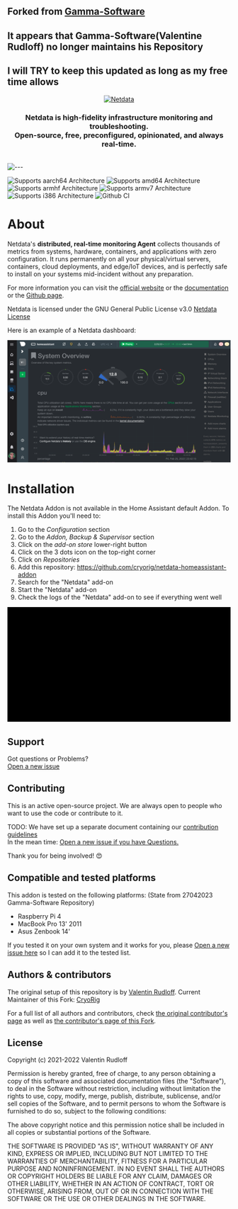 ## Forked from [Gamma-Software](https://github.com/Gamma-Software/netdata-homeassistant-addon)
## It appears that Gamma-Software(Valentine Rudloff) no longer maintains his Repository  
## I will TRY to keep this updated as long as my free time allows

<p align="center"><a href="https://netdata.cloud"><img src="https://user-images.githubusercontent.com/1153921/95268672-a3665100-07ec-11eb-8078-db619486d6ad.png" alt="Netdata" width="300" /></a></p>

<h3 align="center">Netdata is high-fidelity infrastructure monitoring and troubleshooting.<br />Open-source, free, preconfigured, opinionated, and always real-time.</h3>
<br />

<img src="https://user-images.githubusercontent.com/1153921/95269366-1b814680-07ee-11eb-8ff4-c1b0b8758499.png" alt="---" style="max-width: 100%;" />

![Supports aarch64 Architecture][aarch64-shield]
![Supports amd64 Architecture][amd64-shield]
![Supports armhf Architecture][armhf-shield]
![Supports armv7 Architecture][armv7-shield]
![Supports i386 Architecture][i386-shield]
![Github CI][ci]

# About

Netdata's **distributed, real-time monitoring Agent** collects thousands of metrics from systems, hardware, containers,
and applications with zero configuration. It runs permanently on all your physical/virtual servers, containers, cloud
deployments, and edge/IoT devices, and is perfectly safe to install on your systems mid-incident without any
preparation.

For more information you can visit the [official website](https://netdata.cloud) or the [documentation](https://docs.netdata.cloud) or the [Github page](https://github.com/netdata/netdata/blob/master/README.md).

Netdata is licensed under the GNU General Public License v3.0 [Netdata License](https://github.com/netdata/netdata/blob/master/LICENSE)

Here is an example of a Netdata dashboard:

![netdata charts](image/screenshot.png)

# Installation

The Netdata Addon is not available in the Home Assistant default Addon. To install this Addon you'll need to:

1. Go to the *Configuration* section
2. Go to the *Addon, Backup & Supervisor* section
3. Click on the *add-on store* lower-right button
4. Click on the 3 dots icon on the top-right corner
5. Click on *Repositories*
6. Add this repository: https://github.com/cryorig/netdata-homeassistant-addon
7. Search for the "Netdata" add-on
8. Start the "Netdata" add-on
9. Check the logs of the "Netdata" add-on to see if everything went well

![netdata installation](image/installation.gif)

## Support

Got questions or Problems?  
[Open a new issue][issue]

## Contributing

This is an active open-source project. We are always open to people who want to use the code or contribute to it.

TODO: We have set up a separate document containing our [contribution guidelines](.github/CONTRIBUTING.md)  
In the mean time: [Open a new issue if you have Questions.][issue]

Thank you for being involved! :heart_eyes:

## Compatible and tested platforms

This addon is tested on the following platforms: (State from 27042023 Gamma-Software Repository)

* Raspberry Pi 4
* MacBook Pro 13' 2011
* Asus Zenbook 14'

If you tested it on your own system and it works for you, please [Open a new issue here][issue] so I can add it to the tested list.

## Authors & contributors

The original setup of this repository is by [Valentin Rudloff][valentin].
Current Maintainer of this Fork: [CryoRig]

For a full list of all authors and contributors,
check [the original contributor's page][contributors_gamma] as well as [the contributor's page of this Fork][contributors_cryorig].

## License

Copyright (c) 2021-2022 Valentin Rudloff

Permission is hereby granted, free of charge, to any person obtaining a copy
of this software and associated documentation files (the "Software"), to deal
in the Software without restriction, including without limitation the rights
to use, copy, modify, merge, publish, distribute, sublicense, and/or sell
copies of the Software, and to permit persons to whom the Software is
furnished to do so, subject to the following conditions:

The above copyright notice and this permission notice shall be included in all
copies or substantial portions of the Software.

THE SOFTWARE IS PROVIDED "AS IS", WITHOUT WARRANTY OF ANY KIND, EXPRESS OR
IMPLIED, INCLUDING BUT NOT LIMITED TO THE WARRANTIES OF MERCHANTABILITY,
FITNESS FOR A PARTICULAR PURPOSE AND NONINFRINGEMENT. IN NO EVENT SHALL THE
AUTHORS OR COPYRIGHT HOLDERS BE LIABLE FOR ANY CLAIM, DAMAGES OR OTHER
LIABILITY, WHETHER IN AN ACTION OF CONTRACT, TORT OR OTHERWISE, ARISING FROM,
OUT OF OR IN CONNECTION WITH THE SOFTWARE OR THE USE OR OTHER DEALINGS IN THE
SOFTWARE.


[valentin]: https://github.com/Gamma-Software
[cryorig]: https://github.com/cryorig
[contributors_gamma]: https://github.com/Gamma-Software/netdata-homeassistant-addon/graphs/contributors
[contributors_cryorig]: https://github.com/cryorig/netdata-homeassistant-addon/graphs/contributors
[issue]: https://github.com/cryorig/netdata-homeassistant-addon/issues
[contact]: cryorig@gmx.at

[aarch64-shield]: https://img.shields.io/badge/aarch64-yes-green.svg
[amd64-shield]: https://img.shields.io/badge/amd64-yes-green.svg
[armhf-shield]: https://img.shields.io/badge/armhf-yes-green.svg
[armv7-shield]: https://img.shields.io/badge/armv7-yes-green.svg
[i386-shield]: https://img.shields.io/badge/i386-yes-green.svg

[ci]: https://github.com/cryorig/netdata-homeassistant-addon/actions/workflows/builder.yaml/badge.svg
